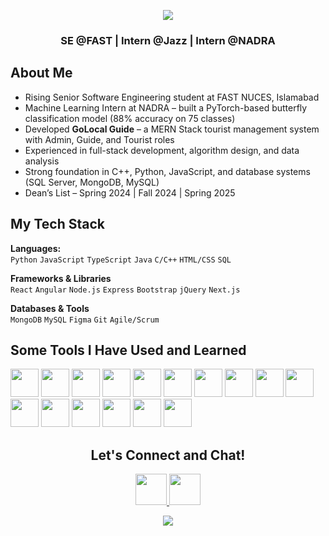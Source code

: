 <p align="center">
  <img src="https://capsule-render.vercel.app/api?type=waving&text=Hi!%20I'm%20Hafsa%20Suleman&height=100&section=header&textColor=ffeaa7&fontSize=30" />
</p>


<h3 align="center">SE @FAST | Intern @Jazz | Intern @NADRA</h3>

<h2> About Me </h2>

<ul>
  <li>Rising Senior Software Engineering student at FAST NUCES, Islamabad</li>
  <li>Machine Learning Intern at NADRA – built a PyTorch-based butterfly classification model (88% accuracy on 75 classes)</li>
  <li>Developed <b>GoLocal Guide</b> – a MERN Stack tourist management system with Admin, Guide, and Tourist roles</li>
  <li>Experienced in full-stack development, algorithm design, and data analysis</li>
  <li>Strong foundation in C++, Python, JavaScript, and database systems (SQL Server, MongoDB, MySQL)</li>
  <li>Dean’s List – Spring 2024 | Fall 2024 | Spring 2025</li>
</ul>

##  My Tech Stack

**Languages:**  
`Python` `JavaScript` `TypeScript` `Java` `C/C++` `HTML/CSS` `SQL`

**Frameworks & Libraries**  
`React` `Angular` `Node.js` `Express` `Bootstrap` `jQuery` `Next.js`

**Databases & Tools**  
`MongoDB` `MySQL` `Figma` `Git` `Agile/Scrum`

<h2> Some Tools I Have Used and Learned</h2>

<p align="left">
  <img src="https://cdn.jsdelivr.net/gh/devicons/devicon/icons/vscode/vscode-original.svg" width="45" height="45"/>
  <img src="https://cdn.jsdelivr.net/gh/devicons/devicon/icons/python/python-original.svg" width="45" height="45"/>
  <img src="https://cdn.jsdelivr.net/gh/devicons/devicon/icons/c/c-original.svg" width="45" height="45"/>
  <img src="https://cdn.jsdelivr.net/gh/devicons/devicon/icons/cplusplus/cplusplus-original.svg" width="45" height="45"/>
  <img src="https://cdn.jsdelivr.net/gh/devicons/devicon/icons/javascript/javascript-original.svg" width="45" height="45"/>
  <img src="https://cdn.jsdelivr.net/gh/devicons/devicon/icons/react/react-original.svg" width="45" height="45"/>
  <img src="https://cdn.jsdelivr.net/gh/devicons/devicon/icons/html5/html5-original.svg" width="45" height="45"/>
  <img src="https://cdn.jsdelivr.net/gh/devicons/devicon/icons/bootstrap/bootstrap-original.svg" width="45" height="45"/>
  <img src="https://cdn.jsdelivr.net/gh/devicons/devicon/icons/css3/css3-original.svg" width="45" height="45"/>
  <img src="https://cdn.jsdelivr.net/gh/devicons/devicon/icons/mongodb/mongodb-original.svg" width="45" height="45"/>
  <img src="https://cdn.jsdelivr.net/gh/devicons/devicon/icons/mysql/mysql-original.svg" width="45" height="45"/>
  <img src="https://cdn.jsdelivr.net/gh/devicons/devicon/icons/nodejs/nodejs-original.svg" width="45" height="45"/>
  <img src="https://cdn.jsdelivr.net/gh/devicons/devicon/icons/docker/docker-original.svg" width="45" height="45"/>
  <img src="https://cdn.jsdelivr.net/gh/devicons/devicon/icons/kubernetes/kubernetes-plain.svg" width="45" height="45"/>
  <img src="https://cdn.jsdelivr.net/gh/devicons/devicon/icons/linux/linux-original.svg" width="45" height="45"/>
  <img src="https://cdn.jsdelivr.net/gh/devicons/devicon/icons/git/git-original.svg" width="45" height="45"/>
</p>

<h2 align="center">
  Let's Connect and Chat!
</h2>

<p align="center">
  <a href="https://www.linkedin.com/in/hafsa-suleman/">
    <img height="50" src="https://user-images.githubusercontent.com/46517096/166973395-19676cd8-f8ec-4abf-83ff-da8243505b82.png"/>
  </a>
  <a href="mailto:i228752@nu.edu.pk">
    <img height="50" src="https://user-images.githubusercontent.com/46517096/166972883-f5f1d88c-0246-4374-88ac-ded0f2cf0699.png"/>
  </a>
</p>

<p align="center">
  <img src="https://capsule-render.vercel.app/api?type=waving&color=gradient&height=100&section=footer"/>
</p>
